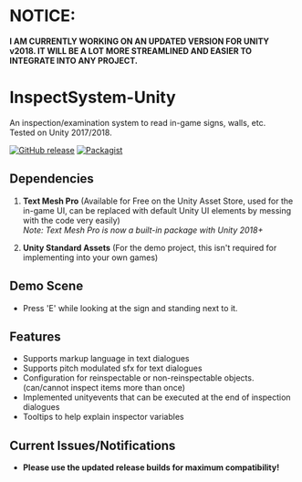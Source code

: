 # NOTICE:
<b>I AM CURRENTLY WORKING ON AN UPDATED VERSION FOR UNITY v2018. IT WILL BE A LOT MORE STREAMLINED AND EASIER TO INTEGRATE INTO ANY PROJECT.</b>

# InspectSystem-Unity
An inspection/examination system to read in-game signs, walls, etc.  
Tested on Unity 2017/2018.

[![GitHub release](https://img.shields.io/badge/Build-1.03-brightgreen.svg)](https://github.com/DuckBoss/InspectSystem-Unity/releases/latest)
[![Packagist](https://img.shields.io/badge/License-MIT-blue.svg)](https://github.com/DuckBoss/InspectSystem-Unity/blob/master/LICENSE)

## Dependencies
1) <b>Text Mesh Pro</b> (Available for Free on the Unity Asset Store, used for the in-game UI, can be replaced with default Unity UI elements by messing with the code very easily)  
<i> Note:  Text Mesh Pro is now a built-in package with Unity 2018+ </i>

2) <b>Unity Standard Assets</b> (For the demo project, this isn't required for implementing into your own games)

## Demo Scene
- Press 'E' while looking at the sign and standing next to it.

## Features
- Supports markup language in text dialogues
- Supports pitch modulated sfx for text dialogues
- Configuration for reinspectable or non-reinspectable objects. (can/cannot inspect items more than once)
- Implemented unityevents that can be executed at the end of inspection dialogues
- Tooltips to help explain inspector variables

## Current Issues/Notifications
- <b> Please use the updated release builds for maximum compatibility! </b>
